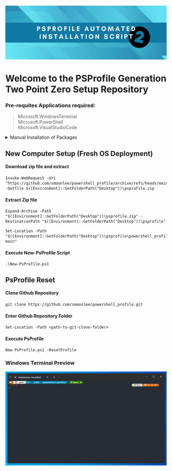 ![psprofile-automated-installation-script-header-png](content/github_psprofile_v2_header.png)

# Welcome to the PSProfile Generation Two Point Zero Setup Repository

### Pre-requites Applications required: 
> Microsoft.WindowsTerminal \
> Microsoft.PowerShell \
> Microsoft.VisualStudioCode 
> 
<details>
<summary>Manual Installation of Packages</summary>

#### Microsoft.WindowsTerminal 
```
winget.exe install --exact --silent --id Microsoft.WindowsTerminal
```

#### Microsoft.PowerShell
```
winget.exe install --exact --silent --id Microsoft.PowerShell
```

#### Microsoft.VisualStudioCode
```
winget.exe install --exact --silent --id Microsoft.VisualStudioCode --scope machine
```
</details>

## New Computer Setup (Fresh OS Deployment)
#### Download zip file and extract 
```
Invoke-WebRequest -Uri "https://github.com/smoonlee/powershell_profile/archive/refs/heads/main.zip" -Outfile $([Environment]::GetFolderPath("Desktop"))\psprofile.zip
```

#### Extract Zip file
```
Expand-Archive -Path "$([Environment]::GetFolderPath("Desktop"))\psprofile.zip" -DestinationPath "$([Environment]::GetFolderPath("Desktop"))\psprofile"
```

```
Set-Location -Path "$([Environment]::GetFolderPath("Desktop"))\psprofile\powershell_profile-main"
```

#### Execute New-PsProfile Script
```
.\New-PsProfile.ps1
```

## PsProfile Reset 

#### Clone Github Repository
```
git clone https://github.com/smoonlee/powershell_profile.git
```

#### Enter Github Repository Folder
```
Set-Location -Path <path-to-git-clone-folder>
```

#### Execute PsProfile
```
New-PsProfile.ps1 -ResetProfile
```

### Windows Terminal Preview 

![windows-termianl-psprfile-example](content/windows-terminal-psprpfile-pwsh7.png)